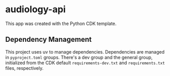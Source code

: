 # audiology-api

This app was created with the Python CDK template.

## Dependency Management

This project uses uv to manage dependencies. Dependencies are managed in `pyproject.toml` groups. There's a dev group and the general group, initialized from the CDK default `requirements-dev.txt` and `requirements.txt` files, respectively.
